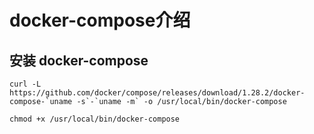 # docker-compose介绍

## 安装 docker-compose
```shell
curl -L https://github.com/docker/compose/releases/download/1.28.2/docker-compose-`uname -s`-`uname -m` -o /usr/local/bin/docker-compose

chmod +x /usr/local/bin/docker-compose
```